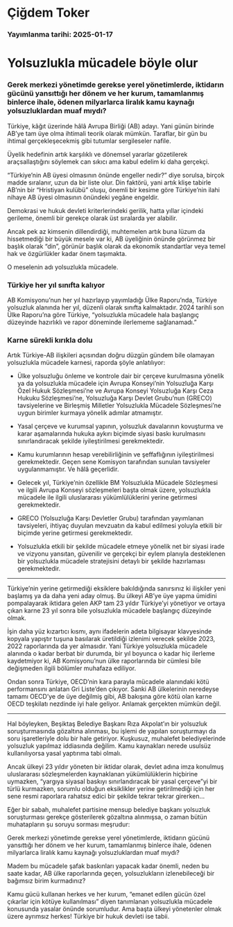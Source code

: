 # Çiğdem Toker

### Yayımlanma tarihi: 2025-01-17

# Yolsuzlukla mücadele böyle olur


### Gerek merkezi yönetimde gerekse yerel yönetimlerde, iktidarın gücünü yansıttığı her dönem ve her kurum, tamamlanmış binlerce ihale, ödenen milyarlarca liralık kamu kaynağı yolsuzluklardan muaf mıydı?

Türkiye, kâğıt üzerinde hâlâ Avrupa Birliği (AB) adayı. Yani günün birinde AB’ye tam üye olma ihtimali teorik olarak mümkün. Taraflar, bir gün bu ihtimal gerçekleşecekmiş gibi tutumlar sergileseler nafile.

Üyelik hedefinin artık karşılıklı ve dönemsel yararlar gözetilerek araçsallaştığını söylemek can sıkıcı ama kabul edelim ki daha gerçekçi.

“Türkiye’nin AB üyesi olmasının önünde engeller nedir?” diye sorulsa, birçok madde sıralanır, uzun da bir liste olur. Din faktörü, yani artık klişe tabirle AB’nin bir “Hristiyan kulübü” oluşu, önemli bir kesime göre Türkiye’nin ilahi nihaye AB üyesi olmasının önündeki yegâne engeldir.

Demokrasi ve hukuk devleti kriterlerindeki gerilik, hatta yıllar içindeki gerileme, önemli bir gerekçe olarak üst sıralarda yer alabilir.

Ancak pek az kimsenin dillendirdiği, muhtemelen artık buna lüzum da hissetmediği bir büyük mesele var ki, AB üyeliğinin önünde görünmez bir başlık olarak “din”, görünür başlık olarak da ekonomik standartlar veya temel hak ve özgürlükler kadar önem taşımakta.

O meselenin adı yolsuzlukla mücadele.


### Türkiye her yıl sınıfta kalıyor

AB Komisyonu’nun her yıl hazırlayıp yayımladığı Ülke Raporu’nda, Türkiye yolsuzluk alanında her yıl, düzenli olarak sınıfta kalmaktadır. 2024 tarihli son Ülke Raporu’na göre Türkiye, “yolsuzlukla mücadele hala başlangıç düzeyinde hazırlıklı ve rapor döneminde ilerlememe sağlanamadı.”


### Karne sürekli kırıkla dolu

Artık Türkiye-AB ilişkileri açısından doğru düzgün gündem bile olamayan yolsuzlukla mücadele karnesi, raporda şöyle anlatılıyor:

- Ülke yolsuzluğu önleme ve kontrole dair bir çerçeve kurulmasına yönelik ya da yolsuzlukla mücadele için Avrupa Konseyi’nin Yolsuzluğa Karşı Özel Hukuk Sözleşmesi’ne ve Avrupa Konseyi Yolsuzluğa Karşı Ceza Hukuku Sözleşmesi’ne, Yolsuzluğa Karşı Devlet Grubu’nun (GRECO) tavsiyelerine ve Birleşmiş Milletler Yolsuzlukla Mücadele Sözleşmesi’ne uygun birimler kurmaya yönelik adımlar atmamıştır.

- Yasal çerçeve ve kurumsal yapının, yolsuzluk davalarının kovuşturma ve karar aşamalarında hukuka aykırı biçimde siyasi baskı kurulmasını sınırlandıracak şekilde iyileştirilmesi gerekmektedir.

- Kamu kurumlarının hesap verebilirliğinin ve şeffaflığının iyileştirilmesi gerekmektedir. Geçen sene Komisyon tarafından sunulan tavsiyeler uygulanmamıştır. Ve hâlâ geçerlidir.

- Gelecek yıl, Türkiye’nin özellikle BM Yolsuzlukla Mücadele Sözleşmesi ve ilgili Avrupa Konseyi sözleşmeleri başta olmak üzere, yolsuzlukla mücadele ile ilgili uluslararası yükümlülüklerini yerine getirmesi gerekmektedir.

- GRECO (Yolsuzluğa Karşı Devletler Grubu) tarafından yayımlanan tavsiyeleri, ihtiyaç duyulan mevzuatın da kabul edilmesi yoluyla etkili bir biçimde yerine getirmesi gerekmektedir.

- Yolsuzlukla etkili bir şekilde mücadele etmeye yönelik net bir siyasi irade ve vizyonu yansıtan, güvenilir ve gerçekçi bir eylem planıyla desteklenen bir yolsuzlukla mücadele stratejisini detaylı bir şekilde hazırlaması gerekmektedir.

* * *

Türkiye’nin yerine getirmediği eksiklere bakıldığında sanırsınız ki ilişkiler yeni başlamış ya da daha yeni aday olmuş. Bu ülkeyi AB’ye üye yapma ümidini pompalayarak iktidara gelen AKP tam 23 yıldır Türkiye’yi yönetiyor ve ortaya çıkan karne 23 yıl sonra bile yolsuzlukla mücadele başlangıç düzeyinde olmak.

İşin daha yüz kızartıcı kısmı, aynı ifadelerin adeta bilgisayar klavyesinde kopyala yapıştır tuşuna basılarak üretildiği izlenimi verecek şekilde 2023, 2022 raporlarında da yer almasıdır. Yani Türkiye yolsuzlukla mücadele alanında o kadar berbat bir durumda, bir yıl boyunca o kadar hiç ilerleme kaydetmiyor ki, AB Komisyonu’nun ülke raporlarında bir cümlesi bile değişmeden ilgili bölümler muhafaza ediliyor.

Ondan sonra Türkiye, OECD’nin kara parayla mücadele alanındaki kötü performansını anlatan Gri Liste’den çıkıyor. Sanki AB ülkelerinin neredeyse tamamı OECD’ye de üye değilmiş gibi, AB bakışına göre kötü olan karne OECD teşkilatı nezdinde iyi hale geliyor. Anlamak gerçekten mümkün değil.

* * *

Hal böyleyken, Beşiktaş Belediye Başkanı Rıza Akpolat’ın bir yolsuzluk soruşturmasında gözaltına alınması, bu işlemi de yapılan soruşturmayı da soru işaretleriyle dolu bir hale getiriyor. Kuşkusuz, muhalefet belediyelerinde yolsuzluk yapılmaz iddiasında değilim. Kamu kaynakları nerede usulsüz kullanılıyorsa yasal yaptırıma tabi olmalı.

Ancak ülkeyi 23 yıldır yöneten bir iktidar olarak, devlet adına imza konulmuş uluslararası sözleşmelerden kaynaklanan yükümlülüklerin hiçbirine uymazken, “yargıya siyasal baskıyı sınırlandıracak bir yasal çerçeve”yi bir türlü kurmazken, sorumlu olduğun eksiklikler yerine getirilmediği için her sene resmi raporlara rahatsız edici bir şekilde tekrar tekrar girerken…

Eğer bir sabah, muhalefet partisine mensup belediye başkanı yolsuzluk soruşturması gerekçe gösterilerek gözaltına alınmışsa, o zaman bütün muhatapların şu soruyu sorması meşrudur:

Gerek merkezi yönetimde gerekse yerel yönetimlerde, iktidarın gücünü yansıttığı her dönem ve her kurum, tamamlanmış binlerce ihale, ödenen milyarlarca liralık kamu kaynağı yolsuzluklardan muaf mıydı?

Madem bu mücadele şafak baskınları yapacak kadar önemli, neden bu saate kadar, AB ülke raporlarında geçen, yolsuzlukların izlenebileceği bir bağımsız birim kurmadınız?

Kamu gücü kullanan herkes ve her kurum, “emanet edilen gücün özel çıkarlar için kötüye kullanılması” diyen tanımlanan yolsuzlukla mücadele konusunda yasalar önünde sorumludur. Ama başta ülkeyi yönetenler olmak üzere ayrımsız herkes! Türkiye bir hukuk devleti ise tabii.


